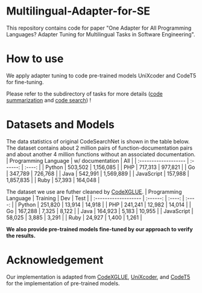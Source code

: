 # Multilingual-Adapter-for-SE

This repository contains code for paper "One Adapter for All Programming Languages? Adapter Tuning for Multilingual Tasks in Software Engineering". 


# How to use
We apply adapter tuning to code pre-trained models UniXcoder and CodeT5 for fine-tuning. 
  
  Please refer to the subdirectory of tasks for more details ([code summarization](https://github.com/wangdeze18/Multilingual-Adapter-for-SE/tree/main/code%20summarization) and [code search](https://github.com/wangdeze18/Multilingual-Adapter-for-SE/tree/main/code%20search/unixcoder)) !

 

# Datasets and Models 

The data statistics of original CodeSearchNet is shown in the table below. The dataset contains about 2 million pairs of function-documentation pairs and about another 4 million functions without an associated documentation.
| Programming Language | w/ documentation |  All  |
| :------------------- | :------: | :----: |
| Python               | 503,502  | 1,156,085 | 
| PHP                  | 717,313  | 977,821 | 
| Go                   | 347,789  | 726,768  | 
| Java                 | 542,991  | 1,569,889  | 
| JavaScript           | 157,988  | 1,857,835  | 
| Ruby                 |  57,393  | 164,048  | 



The dataset we use are futher cleaned by [CodeXGLUE](https://github.com/microsoft/CodeXGLUE).
| Programming Language | Training |  Dev   |  Test  |
| :------------------- | :------: | :----: | :----: |
| Python               | 251,820  | 13,914 | 14,918 |
| PHP                  | 241,241  | 12,982 | 14,014 |
| Go                   | 167,288  | 7,325  | 8,122  |
| Java                 | 164,923  | 5,183  | 10,955 |
| JavaScript           |  58,025  | 3,885  | 3,291  |
| Ruby                 |  24,927  | 1,400  | 1,261  |


**We also provide pre-trained models fine-tuned by our approach to verify the results.**

# Acknowledgement
Our implementation is adapted from [CodeXGLUE](https://github.com/microsoft/CodeXGLUE), [UniXcoder](https://github.com/microsoft/CodeBERT/tree/master/UniXcoder), and [CodeT5](https://github.com/salesforce/CodeT5) for the implementation of pre-trained models.
